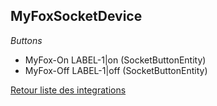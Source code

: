 ## MyFoxSocketDevice

*Buttons*
- MyFox-On LABEL-1|on (SocketButtonEntity)
- MyFox-Off LABEL-1|off (SocketButtonEntity)


[Retour liste des integrations](../integration.md)
